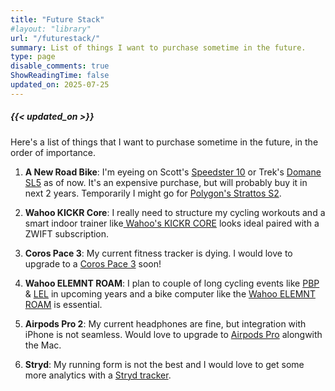 ```yaml
---
title: "Future Stack"
#layout: "library"
url: "/futurestack/"
summary: List of things I want to purchase sometime in the future.
type: page
disable_comments: true
ShowReadingTime: false
updated_on: 2025-07-25
---
```


#####  {{< updated_on >}}


Here's a list of things that I want to purchase sometime in the future, in the order of importance.


1. **A New Road Bike**: I'm eyeing on Scott's [Speedster 10](https://www.scott-sports.com/in/en/product/scott-speedster-10-bike) or Trek's [Domane SL5](https://www.trekbikes.com/in/en_IN/bikes/road-bikes/performance-road-bikes/domane/domane-sl/domane-sl-5/p/28311/) as of now. It's an expensive purchase, but will probably buy it in next 2 years. Temporarily I might go for [Polygon's Strattos S2](https://www.polygonbikes.com/strattos-s2/).

2. **Wahoo KICKR Core**: I really need to structure my cycling workouts and a smart indoor trainer like[ Wahoo's KICKR CORE](https://geni.us/rsh-wahoo-kickr-core) looks ideal paired with a ZWIFT subscription. 

3. **Coros Pace 3**: My current fitness tracker is dying. I would love to upgrade to a [Coros Pace 3](https://geni.us/rs-coros-pace-3) soon!

4. **Wahoo ELEMNT ROAM**: I plan to couple of long cycling events like [PBP](https://en.wikipedia.org/wiki/Paris%E2%80%93Brest%E2%80%93Paris) & [LEL](https://en.wikipedia.org/wiki/London%E2%80%93Edinburgh%E2%80%93London) in upcoming years and a bike computer like the [Wahoo ELEMNT ROAM](https://geni.us/rsh-coros-pace-2) is essential.

5. **Airpods Pro 2**: My current headphones are fine, but integration with iPhone is not seamless. Would love to upgrade to [Airpods Pro](https://geni.us/rsh-airpods-pro2) alongwith the Mac. 

6. **Stryd**: My running form is not the best and I would love to get some more analytics with a [Stryd tracker](https://www.stryd.com/gl/en).


